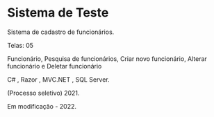 # Sistema de Teste

Sistema de cadastro de funcionários.

Telas: 05

Funcionário, Pesquisa de funcionários, Criar novo funcionário, Alterar funcionário e Deletar funcionário

C# , Razor , MVC.NET , SQL Server.

(Processo seletivo) 2021.


Em modificação - 2022.
